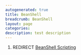 ```yaml
---
autogenerated: true
title: BeanShell
breadcrumb: BeanShell
layout: page
categories: 
description: test description
---
```


1.  REDIRECT [BeanShell Scripting](BeanShell_Scripting "wikilink")
